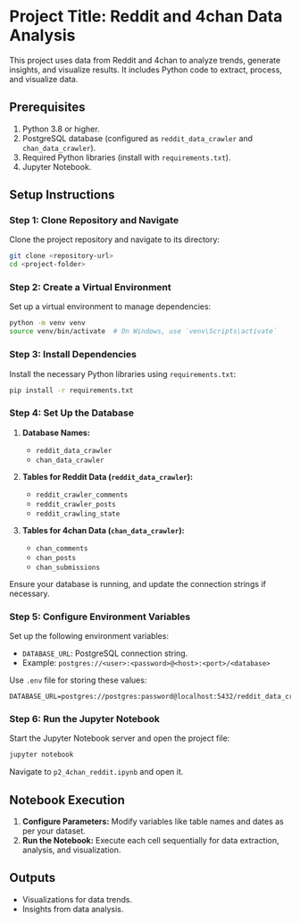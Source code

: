 # Project Title: Reddit and 4chan Data Analysis

This project uses data from Reddit and 4chan to analyze trends, generate insights, and visualize results. It includes Python code to extract, process, and visualize data.

## Prerequisites

1. Python 3.8 or higher.
2. PostgreSQL database (configured as `reddit_data_crawler` and `chan_data_crawler`).
3. Required Python libraries (install with `requirements.txt`).
4. Jupyter Notebook.

## Setup Instructions

### Step 1: Clone Repository and Navigate
Clone the project repository and navigate to its directory:
```bash
git clone <repository-url>
cd <project-folder>
```

### Step 2: Create a Virtual Environment
Set up a virtual environment to manage dependencies:
```bash
python -m venv venv
source venv/bin/activate  # On Windows, use `venv\Scripts\activate`
```

### Step 3: Install Dependencies
Install the necessary Python libraries using `requirements.txt`:
```bash
pip install -r requirements.txt
```

### Step 4: Set Up the Database
1. **Database Names:**
   - `reddit_data_crawler`
   - `chan_data_crawler`

2. **Tables for Reddit Data (`reddit_data_crawler`):**
   - `reddit_crawler_comments`
   - `reddit_crawler_posts`
   - `reddit_crawling_state`

3. **Tables for 4chan Data (`chan_data_crawler`):**
   - `chan_comments`
   - `chan_posts`
   - `chan_submissions`

Ensure your database is running, and update the connection strings if necessary.

### Step 5: Configure Environment Variables
Set up the following environment variables:
- `DATABASE_URL`: PostgreSQL connection string.
- Example: `postgres://<user>:<password>@<host>:<port>/<database>`

Use `.env` file for storing these values:
```env
DATABASE_URL=postgres://postgres:password@localhost:5432/reddit_data_crawler
```

### Step 6: Run the Jupyter Notebook
Start the Jupyter Notebook server and open the project file:
```bash
jupyter notebook
```
Navigate to `p2_4chan_reddit.ipynb` and open it.

## Notebook Execution
1. **Configure Parameters:** Modify variables like table names and dates as per your dataset.
2. **Run the Notebook:** Execute each cell sequentially for data extraction, analysis, and visualization.

## Outputs
- Visualizations for data trends.
- Insights from data analysis.


